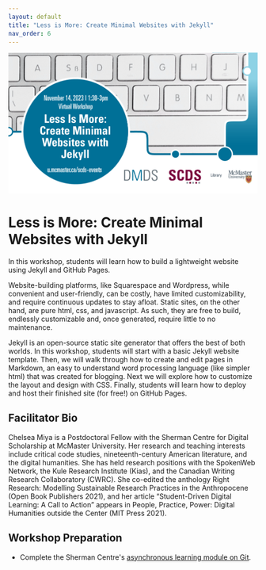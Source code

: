 ```yaml
---
layout: default
title: "Less is More: Create Minimal Websites with Jekyll"
nav_order: 6
---
```

<img src="assets/img/Minimal.png" alt="Workshop Title Slide" width="720">

# Less is More: Create Minimal Websites with Jekyll

In this workshop, students will learn how to build a lightweight website using Jekyll and GitHub Pages.

Website-building platforms, like Squarespace and Wordpress, while convenient and user-friendly, can be costly, have limited customizability, and require continuous updates to stay afloat. Static sites, on the other hand, are pure html, css, and javascript. As such, they are free to build, endlessly customizable and, once generated, require little to no maintenance.

Jekyll is an open-source static site generator that offers the best of both worlds. In this workshop, students will start with a basic Jekyll website template. Then, we will walk through how to create and edit pages in Markdown, an easy to understand word processing language (like simpler html) that was created for blogging. Next we will explore how to customize the layout and design with CSS. Finally, students will learn how to deploy and host their finished site (for free!) on GitHub Pages.

## Facilitator Bio

Chelsea Miya is a Postdoctoral Fellow with the Sherman Centre for Digital Scholarship at McMaster University. Her research and teaching interests include critical code studies, nineteenth-century American literature, and the digital humanities. She has held research positions with the SpokenWeb Network, the Kule Research Institute (Kias), and the Canadian Writing Research Collaboratory (CWRC). She co-edited the anthology Right Research: Modelling Sustainable Research Practices in the Anthropocene (Open Book Publishers 2021), and her article “Student-Driven Digital Learning: A Call to Action” appears in People, Practice, Power: Digital Humanities outside the Center (MIT Press 2021). 

## Workshop Preparation 

- Complete the Sherman Centre's [asynchronous learning module on Git](https://scds.github.io/intro-git/). 
  
<!-- # Workshop Recording

Coming Soon

# Workshop Slides

Coming Soon

# Links and Resources 

Coming Soon -->
